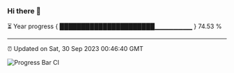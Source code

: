 ### Hi there 👋

⏳ Year progress { ██████████████████████▁▁▁▁▁▁▁▁ } 74.53 %

---

⏰ Updated on Sat, 30 Sep 2023 00:46:40 GMT

![Progress Bar CI](https://github.com/liununu/liununu/workflows/Progress%20Bar%20CI/badge.svg)
